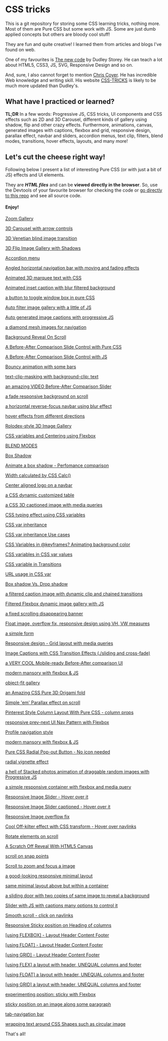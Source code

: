 # CSS tricks

This is a git repository for storing some CSS learning tricks, nothing more.
Most of them are Pure CSS but some work with JS.
Some are just dumb applied concepts but others are bloody cool stuff!

They are fun and quite creative!
I learned them from articles and blogs I've found on web.

One of my favourites is [The new code](https://thenewcode.com) by Dudley Storey. He can teach a lot about HTML5, CSS3, JS, SVG, Responsive Design and so on.

And, sure, I also cannot forget to mention [Chris Coyer](https://css-tricks.com/author/chriscoyier/). He has incredible Web knowledge and writing skill. His website [CSS-TRICKS](https://css-tricks.com/) is likely to be much more updated than Dudley's.


## What have I practiced or learned?
**TL;DR** In a few words: Progressive JS, CSS tricks, UI components and CSS effects such as 2D and 3D Carousel, different kinds of gallery using shadow, flip and other crazy effects. Furthermore, animations, canvas, generated images with captions, flexbox and grid, responsive design, parallax effect, navbar and sliders, accordion menus, text clip, filters, blend modes, transitions, hover effects, layouts, and many more!

## Let's cut the cheese right way!

Following below I present a list of interesting Pure CSS (or with just a bit of JS) effects and UI elements.

They are ***HTML files*** and can be **viewed directly in the browser**. So, use the Devtools of your favourite browser for checking the code or [go directly to this repo](https://github.com/trepichio/Mytest) and see all source code.

#### Enjoy!

[Zoom Gallery](./zoom-gallery.html)

[3D Carousel with arrow controls](3D-Carousel.html)

[3D Venetian blind image transition](3D-Venetian-blind-image-transition.html)

[3D Flip Image Gallery with Shadows](./3D-flip-gallery-w-shadows.html)

[Accordion menu](./accordion_menu.html)

[Angled horizontal navigation bar with moving and fading effects](./angled_navigation.html)

[Animated 3D marquee text with CSS](./animated-3d-marquee-text-with-css.html)

[Animated inset caption with blur filtered background](./animated-inset-caption-with-filtered-background.html)

[a button to toggle window box in pure CSS](./windows_toggle_pure_css.html)

[Auto filter image gallery with a little of JS](./auto-filter-gallery.html)

[Auto generated image captions with progressive JS](./auto-generated-image-captions-with-progressive-JS.html)

[a diamond mesh images for navigation](./diamond_mesh_nav.html)

[Background Reveal On Scroll](./background-reveal-on-scroll.html)

[A Before-After Comparison Slide Control with Pure CSS](./before-after-comparison-slide-control-pure-CSS.html)

[A Before-After Comparison Slide Control with JS](./before-after-comparison-slide-control.html)

[Bouncy animation with some bars](./bouncy-animation.html)

[text-clip-masking with background-clip: text](./text-clip-with-blend-modes.html)

[an amazing VIDEO Before-After Comparison Slider](./video-before-after-comparison-slider.html)

[a fade responsive background on scroll](./fade-responsive-background-on-scroll.html)

[a horizontal reverse-focus navbar using blur effect](./horizontal-reverse-focus-nav.html)

[hover effects from different directions](./hover-effect-on-diff-directions.html)

[Rolodex-style 3D Image Gallery](./image-dex.html)

[CSS variables and Centering using Flexbox](./awesome.html)

[BLEND MODES](./blend_modes.html)

[Box Shadow](./box_shadow_3D.html)

[Animate a box shadow - Perfomance comparison ](./box_shadow_performance.html)

[Width calculated by CSS Calc()](./calc_width.html)

[Center aligned logo on a navbar](./centered-logo-nav.html)

[a CSS dynamic customized table](./css-dynamic-customized-table.html)

[a CSS 3D captioned image with media queries](./css3D-Captioned-Image.html)

[CSS typing effect using CSS variables](./css_var_animation_typing.html)

[CSS var inheritance](./css_var_inherit.html)

[CSS var inheritance Use cases](./css_var_inherit_usecases.html)

[CSS Variables in @keyframes? Animating background color](./css_var_keyframes_animation_shit.html)

[CSS variables in CSS var values](./css_var_token_lists.html)

[CSS variable in Transitions](./css_var_transition_hope.html)

[URL usage in CSS var](./css_var_url.html)

[Box shadow Vs. Drop shadow](./drop_shadow.html)

[a filtered caption image with dynamic clip and chained transitions](./filtered-caption-with-dynamic-clip.html)

[Filtered Flexbox dynamic image gallery with JS](./filtered-flexbox-dynamic-image-gallery.html)

[a fixed scrolling disappearing banner](./fixed-scrolling-disappearing-banner.html)

[Float image, overflow fix, responsive design using VH, VW measures](./float_image_vh_vw.html)

[a simple form](./form_layouts.html)

[Responsive design - Grid layout with media queries ](./grid_layout_with_media_queries.html)

[Image Captions with CSS Transition Effects (./sliding and cross-fade)](img-caption-with-transition.html)

[a VERY COOL Mobile-ready Before-After comparison UI](./mobile-ready-before-after-comparison-UI.html)

[modern mansory with flexbox & JS](./modern_mansory_flexbox_with_JS.html)

[object-fit gallery](./object-fit-gallery.html)

[an Amazing CSS Pure 3D Origami fold](./origami-css3D.html)

[Simple 'em' Parallax effect on scroll](./parallax_effect.html)

[Pinterest Style Column Layout With Pure CSS - column props](./pinterest-style-column-layout-with-pure-CSS.html)

[responsive prev-next UI Nav Pattern with Flexbox](./prev-next-nav.html)

[Profile navigation style](./profile-nav.html)

[modern mansory with flexbox & JS](./quad-image-gallery.html)

[Pure CSS Radial Pop-out Button - No icon needed](./radial-pop-out-bt.html)

[radial vignette effect](./radial_vignette.html)

[a hell of Stacked photos animation of draggable random images with Progressive JS](./random-stacked-images-with-web-animation-API-and-progressive-JS.html)

[a simple responsive container with flexbox and media query](./responsive_box_shadow.html)

[Responsive Image Slider - Hover over it](./responsive_image_slider.html)

[Responsive Image Slider captioned - Hover over it](./responsive_image_slider_captioned.html)

[Responsive Image overflow fix](./resposive_image_overflow.html)

[Cool Off-kilter effect with CSS transform - Hover over navlinks](./rockband.html)

[Rotate elements on scroll](./rotate-elements-on-scroll.html)

[A Scratch Off Reveal With HTML5 Canvas](./scratch-off-reveal-with-HTML5-Canvas.html)

[scroll on snap points](./scroll-snap.html)

[Scroll to zoom and focus a image](./scroll-to-focus.html)

[a good-looking responsive minimal layout](./simple_layout1.html)

[same minimal layout above but within a container](./simple_layout2_one_div.html)

[a sliding door with two copies of same image to reveal a background](./sliding-door-images.html)

[Slider with JS with captions many options to control it](./slidy_css_and_JS.html)

[Smooth scroll - click on navlinks](./smooth_scroll.html)

[Responsive Sticky position on Heading of columns](./sticky-pos-columns.html)

[[using FLEXBOX] - Layout Header Content Footer](./layout_hecf_flexbox.html)

[[using FLOAT] - Layout Header Content Footer](./layout_hecf_float.html)

[[using GRID] - Layout Header Content Footer](./layout_hecf_grid.html)

[[using FLEX] a layout with header, UNEQUAL columns and footer](./layout_hucf_flexbox.html)

[[using FLOAT] a layout with header, UNEQUAL columns and footer](./layout_hucf_float.html)

[[using GRID] a layout with header, UNEQUAL columns and footer](./layout_hucf_grid.html)

[experimenting position: sticky with Flexbox](./sticky-pos.html)

[sticky position on an image along some paragraph](./sticky_pos_paragraph.html)

[tab-navigation bar](./tab_navigation.html)

[wrapping text around CSS Shapes such as circular image](./wrapping-text-around-circular-image.html)

That's all!